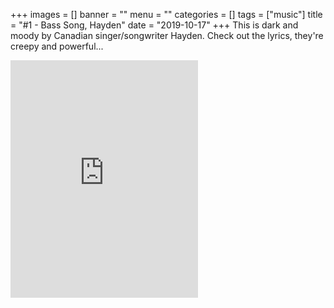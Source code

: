 +++
images = []
banner = ""
menu = ""
categories = []
tags = ["music"]
title = "#1 - Bass Song, Hayden"
date = "2019-10-17"
+++
This is dark and moody by Canadian singer/songwriter Hayden. Check out the lyrics,
they're creepy and powerful...

<iframe src="https://open.spotify.com/embed/track/3MjmzaI11q6IxfHXGA2FUL" width="300" height="380" frameborder="0" allowtransparency="true" allow="encrypted-media"></iframe>
